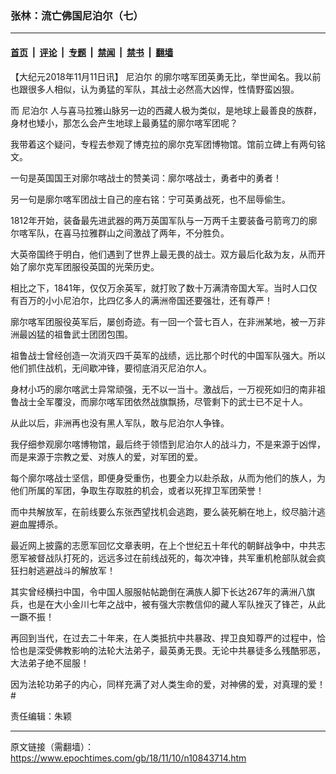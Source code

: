 ### 张林：流亡佛国尼泊尔（七）

---

#### [首页](../../../..?n10843714) &nbsp;|&nbsp; [评论](../../../../../epoch-comment?n10843714) &nbsp;|&nbsp; [专题](../../../../../epoch-special?n10843714) &nbsp;|&nbsp; [禁闻](../../../../../epoch-news?n10843714) &nbsp;|&nbsp; [禁书](../../../../../books?n10843714) &nbsp;|&nbsp; [翻墙](https://github.com/gfw-breaker/nogfw/blob/master/README.md?n10843714)


<div class="post_content" id="artbody" itemprop="articleBody">
 <!-- article content begin -->
 <p>
  【大纪元2018年11月11日讯】
  <ok href="https://www.epochtimes.com/gb/tag/%E5%B0%BC%E6%B3%8A%E5%B0%94.html">
   尼泊尔
  </ok>
  的廓尔喀军团英勇无比，举世闻名。我以前也跟很多人相似，认为勇猛的军队，其战士必然高大凶悍，性情野蛮凶狠。
 </p>
 <p>
  而
  <ok href="https://www.epochtimes.com/gb/tag/%E5%B0%BC%E6%B3%8A%E5%B0%94.html">
   尼泊尔
  </ok>
  人与喜马拉雅山脉另一边的西藏人极为类似，是地球上最善良的族群，身材也矮小，那怎么会产生地球上最勇猛的廓尔喀军团呢？
 </p>
 <p>
  我带着这个疑问，专程去参观了博克拉的廓尔克军团博物馆。馆前立碑上有两句铭文。
 </p>
 <p>
  一句是英国国王对廓尔喀战士的赞美词：廓尔喀战士，勇者中的勇者！
 </p>
 <p>
  另一句是廓尔喀军团战士自己的座右铭：宁可英勇战死，也不屈辱偷生。
 </p>
 <p>
  1812年开始，装备最先进武器的两万英国军队与一万两千主要装备弓箭弯刀的廓尔喀军队，在喜马拉雅群山之间激战了两年，不分胜负。
 </p>
 <p>
  大英帝国终于明白，他们遇到了世界上最无畏的战士。双方最后化敌为友，从而开始了廓尔克军团服役英国的光荣历史。
 </p>
 <p>
  相比之下，1841年，仅仅万余英军，就打败了数十万满清帝国大军。当时人口仅有百万的小小尼泊尔，比四亿多人的满洲帝国还要强壮，还有尊严！
 </p>
 <p>
  廓尔喀军团服役英军后，屡创奇迹。有一回一个营七百人，在非洲某地，被一万非洲最凶猛的祖鲁武士团团包围。
 </p>
 <p>
  祖鲁战士曾经创造一次消灭四千英军的战绩，远比那个时代的中国军队强大。所以他们抓住战机，无间歇冲锋，要彻底消灭尼泊尔人。
 </p>
 <p>
  身材小巧的廓尔喀武士异常顽强，无不以一当十。激战后，一万视死如归的南非祖鲁战士全军覆没，而廓尔喀军团依然战旗飘扬，尽管剩下的武士已不足十人。
 </p>
 <p>
  从此以后，非洲再也没有黑人军队，敢与尼泊尔人争锋。
 </p>
 <p>
  我仔细参观廓尔喀博物馆，最后终于领悟到尼泊尔人的战斗力，不是来源于凶悍，而是来源于宗教之爱、对族人的爱，对军团的爱。
 </p>
 <p>
  每个廓尔喀战士坚信，即便身受重伤，也要全力以赴杀敌，从而为他们的族人，为他们所属的军团，争取生存取胜的机会，或者以死捍卫军团荣誉！
 </p>
 <p>
  而中共解放军，在前线要么东张西望找机会逃跑，要么装死躺在地上，绞尽脑汁逃避血腥搏杀。
 </p>
 <p>
  最近网上披露的志愿军回忆文章表明，在上个世纪五十年代的朝鲜战争中，中共志愿军被督战队打死的，远远多过在前线战死的，每次冲锋，共军重机枪部队就会疯狂扫射逃避战斗的解放军！
 </p>
 <p>
  其实曾经横扫中国，令中国人服服帖帖跪倒在满族人脚下长达267年的满洲八旗兵，也是在大小金川七年之战中，被有强大宗教信仰的藏人军队挫灭了锋芒，从此一蹶不振！
 </p>
 <p>
  再回到当代，在过去二十年来，在人类抵抗中共暴政、捍卫良知尊严的过程中，恰恰也是深受佛教影响的法轮大法弟子，最英勇无畏。无论中共暴徒多么残酷邪恶，大法弟子绝不屈服！
 </p>
 <p>
  因为法轮功弟子的内心，同样充满了对人类生命的爱，对神佛的爱，对真理的爱！#
 </p>
 <p>
  责任编辑：朱颖
 </p>
 <!-- article content end -->
 <div id="below_article_ad">
 </div>
</div>


---

原文链接（需翻墙）：https://www.epochtimes.com/gb/18/11/10/n10843714.htm